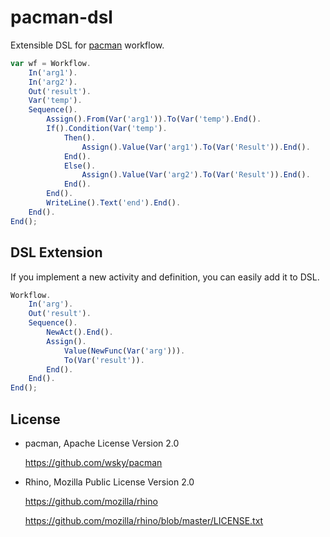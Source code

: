 pacman-dsl
==========

Extensible DSL for [pacman](https://github.com/wsky/pacman) workflow.

```js
var wf = Workflow.
    In('arg1').
    In('arg2').
    Out('result').
    Var('temp').
    Sequence().
        Assign().From(Var('arg1')).To(Var('temp').End().
        If().Condition(Var('temp').
            Then().
                Assign().Value(Var('arg1').To(Var('Result')).End().
            End().
            Else().
                Assign().Value(Var('arg2').To(Var('Result')).End().
            End().
        End().
        WriteLine().Text('end').End().
    End().
End();
```

## DSL Extension

If you implement a new activity and definition, you can easily add it to DSL.

```js
Workflow.
	In('arg').
	Out('result').
	Sequence().
		NewAct().End().
		Assign().
			Value(NewFunc(Var('arg'))).
			To(Var('result')).
		End().
	End().
End();
```

## License

- pacman, Apache License Version 2.0

	https://github.com/wsky/pacman

- Rhino, Mozilla Public License Version 2.0

	https://github.com/mozilla/rhino
	
	https://github.com/mozilla/rhino/blob/master/LICENSE.txt